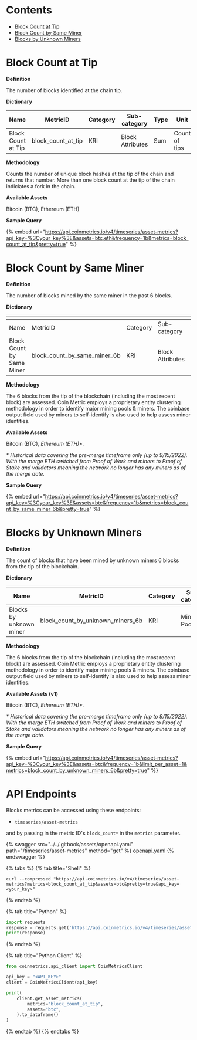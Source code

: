# Contents

* [Block Count at Tip](blocks.md#block_count_at_tip)
* [Block Count by Same Miner](blocks.md#block_count_by_same_miner)
* [Blocks by Unknown Miners](blocks.md#block_count_by_unknown_miners)

# Block Count at Tip<a href="#block_count_at_tip" id="block_count_at_tip"></a>

**Definition**

The number of blocks identified at the chain tip.

**Dictionary**

| Name               | MetricID              | Category | Sub-category     | Type | Unit          | Interval |
| ------------------ | --------------------- | -------- | ---------------- | ---- | ------------- | -------- |
| Block Count at Tip | block\_count\_at\_tip | KRI      | Block Attributes | Sum  | Count of tips | 1b       |

**Methodology**

Counts the number of unique block hashes at the tip of the chain and returns that number. More than one block count at the tip of the chain indiciates a fork in the chain.

**Available Assets**

Bitcoin (BTC), Ethereum (ETH)

**Sample Query**

{% embed url="https://api.coinmetrics.io/v4/timeseries/asset-metrics?api_key=%3Cyour_key%3E&assets=btc,eth&frequency=1b&metrics=block_count_at_tip&pretty=true" %}

# Block Count by Same Miner<a href="#block_count_by_same_miner" id="block_count_by_same_miner"></a>

**Definition**

The number of blocks mined by the same miner in the past 6 blocks.

**Dictionary**

<table data-header-hidden><thead><tr><th width="179"></th><th width="282"></th><th width="112"></th><th width="142"></th><th></th><th width="155"></th><th></th></tr></thead><tbody><tr><td>Name</td><td>MetricID</td><td>Category</td><td>Sub-category</td><td>Type</td><td>Unit</td><td>Interval</td></tr><tr><td>Block Count by Same Miner</td><td>block_count_by_same_miner_6b</td><td>KRI</td><td>Block Attributes</td><td>Sum</td><td>Coun of Blocks</td><td>1b</td></tr></tbody></table>

**Methodology**

The 6 blocks from the tip of the blockchain (including the most recent block) are assessed. Coin Metric employs a proprietary entity clustering methodology in order to identify major mining pools & miners. The coinbase output field used by miners to self-identify is also used to help assess miner identities.

**Available Assets**

Bitcoin (BTC), _Ethereum (ETH)\*._

_\* Historical data covering the pre-merge timeframe only (up to 9/15/2022). With the merge ETH switched from Proof of Work and miners to Proof of Stake and validators meaning the network no longer has any miners as of the merge date._

**Sample Query**

{% embed url="https://api.coinmetrics.io/v4/timeseries/asset-metrics?api_key=%3Cyour_key%3E&assets=btc&frequency=1b&metrics=block_count_by_same_miner_6b&pretty=true" %}

# Blocks by Unknown Miners<a href="#block_count_by_unknown_miners" id="block_count_by_unknown_miners"></a>

**Definition**

The count of blocks that have been mined by unknown miners 6 blocks from the tip of the blockchain.

**Dictionary**

| Name                    | MetricID                              | Category | Sub-category | Type | Unit            | Interval |
| ----------------------- | ------------------------------------- | -------- | ------------ | ---- | --------------- | -------- |
| Blocks by unknown miner | block\_count\_by\_unknown\_miners\_6b | KRI      | Mining Pools | Sum  | Count of blocks | 1 block  |

**Methodology**

The 6 blocks from the tip of the blockchain (including the most recent block) are assessed. Coin Metric employs a proprietary entity clustering methodology in order to identify major mining pools & miners. The coinbase output field used by miners to self-identify is also used to help assess miner identities.

**Available Assets (v1)**

Bitcoin (BTC), _Ethereum (ETH)\*._

_\* Historical data covering the pre-merge timeframe only (up to 9/15/2022). With the merge ETH switched from Proof of Work and miners to Proof of Stake and validators meaning the network no longer has any miners as of the merge date._

**Sample Query**

{% embed url="https://api.coinmetrics.io/v4/timeseries/asset-metrics?api_key=%3Cyour_key%3E&assets=btc&frequency=1b&limit_per_asset=1&metrics=block_count_by_unknown_miners_6b&pretty=true" %}


# API Endpoints

Blocks metrics can be accessed using these endpoints:

* `timeseries/asset-metrics`

and by passing in the metric ID's `block_count*` in the `metrics` parameter.

{% swagger src="../../.gitbook/assets/openapi.yaml" path="/timeseries/asset-metrics" method="get" %}
[openapi.yaml](../../.gitbook/assets/openapi.yaml)
{% endswagger %}

{% tabs %}
{% tab title="Shell" %}
```shell
curl --compressed "https://api.coinmetrics.io/v4/timeseries/asset-metrics?metrics=block_count_at_tip&assets=btc&pretty=true&api_key=<your_key>"
```
{% endtab %}

{% tab title="Python" %}
```python
import requests
response = requests.get('https://api.coinmetrics.io/v4/timeseries/asset-metrics?metrics=block_count_at_tip&assets=btc&pretty=true&api_key=<your_key>').json()
print(response)
```
{% endtab %}

{% tab title="Python Client" %}
```python
from coinmetrics.api_client import CoinMetricsClient

api_key = "<API_KEY>"
client = CoinMetricsClient(api_key)

print(
    client.get_asset_metrics(
        metrics="block_count_at_tip", 
        assets="btc",
    ).to_dataframe()
)
```
{% endtab %}
{% endtabs %}

